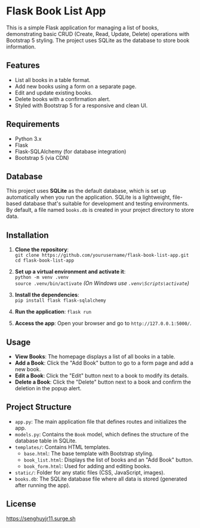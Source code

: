 # Flask Book List App

This is a simple Flask application for managing a list of books, demonstrating basic CRUD (Create, Read, Update, Delete) operations with Bootstrap 5 styling. The project uses SQLite as the database to store book information.

## Features
- List all books in a table format.
- Add new books using a form on a separate page.
- Edit and update existing books.
- Delete books with a confirmation alert.
- Styled with Bootstrap 5 for a responsive and clean UI.

## Requirements
- Python 3.x
- Flask
- Flask-SQLAlchemy (for database integration)
- Bootstrap 5 (via CDN)

## Database
This project uses **SQLite** as the default database, which is set up automatically when you run the application. SQLite is a lightweight, file-based database that's suitable for development and testing environments. By default, a file named `books.db` is created in your project directory to store data.

## Installation
1. **Clone the repository**:  
   `git clone https://github.com/yourusername/flask-book-list-app.git`  
   `cd flask-book-list-app`

2. **Set up a virtual environment and activate it**:  
   `python -m venv .venv`  
   `source .venv/bin/activate`  *(On Windows use `.venv\Scripts\activate`)*

3. **Install the dependencies**:  
   `pip install flask flask-sqlalchemy`

4. **Run the application**:
   `flask run`

5. **Access the app**: Open your browser and go to `http://127.0.0.1:5000/`.

## Usage
- **View Books**: The homepage displays a list of all books in a table.
- **Add a Book**: Click the "Add Book" button to go to a form page and add a new book.
- **Edit a Book**: Click the "Edit" button next to a book to modify its details.
- **Delete a Book**: Click the "Delete" button next to a book and confirm the deletion in the popup alert.

## Project Structure
- `app.py`: The main application file that defines routes and initializes the app.
- `models.py`: Contains the `Book` model, which defines the structure of the database table in SQLite.
- `templates/`: Contains HTML templates.
  - `base.html`: The base template with Bootstrap styling.
  - `book_list.html`: Displays the list of books and an "Add Book" button.
  - `book_form.html`: Used for adding and editing books.
- `static/`: Folder for any static files (CSS, JavaScript, images).
- `books.db`: The SQLite database file where all data is stored (generated after running the app).

## License
https://senghuyjr11.surge.sh